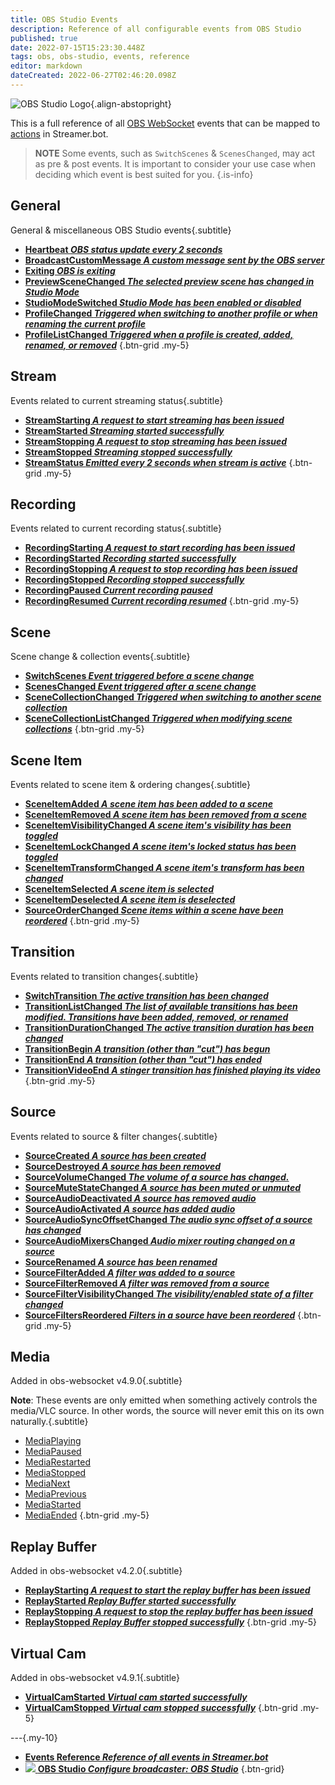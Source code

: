 ```yaml
---
title: OBS Studio Events
description: Reference of all configurable events from OBS Studio
published: true
date: 2022-07-15T15:23:30.448Z
tags: obs, obs-studio, events, reference
editor: markdown
dateCreated: 2022-06-27T02:46:20.098Z
---
```


![OBS Studio Logo](https://streamer.bot/img/integrations/obs.svg){.align-abstopright}


This is a full reference of all [OBS WebSocket](https://github.com/obsproject/obs-websocket/blob/4.x-current/docs/generated/protocol.md) events that can be mapped to [actions](/en/Actions) in Streamer.bot.

> **NOTE**
> Some events, such as `SwitchScenes` & `ScenesChanged`, may act as pre & post events.
> It is important to consider your use case when deciding which event is best suited for you.
{.is-info}

## General
General & miscellaneous OBS Studio events{.subtitle}
* [**Heartbeat *OBS status update every 2 seconds***](/en/Broadcasters/OBS/Events/General/Heartbeat)
* [**BroadcastCustomMessage *A custom message sent by the OBS server***](/en/Broadcasters/OBS/Events/General/BroadcastCustomMessage)
* [**Exiting *OBS is exiting***](/en/Broadcasters/OBS/Events/Exiting)
* [**PreviewSceneChanged *The selected preview scene has changed in Studio Mode***](/en/Broadcasters/OBS/Events/Studio-Mode/PreviewSceneChanged)
* [**StudioModeSwitched *Studio Mode has been enabled or disabled***](/en/Broadcasters/OBS/Events/Studio-Mode/StudioModeSwitched)
* [**ProfileChanged *Triggered when switching to another profile or when renaming the current profile***](/en/Broadcasters/OBS/Events/Profiles/ProfileChanged)
* [**ProfileListChanged *Triggered when a profile is created, added, renamed, or removed***](/en/Broadcasters/OBS/Events/Profiles/ProfileListChanged)
{.btn-grid .my-5}

## Stream
Events related to current streaming status{.subtitle}
* [**StreamStarting *A request to start streaming has been issued***](/en/Broadcasters/OBS/Events/Streaming/StreamStarting)
* [**StreamStarted *Streaming started successfully***](/en/Broadcasters/OBS/Events/Streaming/StreamStarted)
* [**StreamStopping *A request to stop streaming has been issued***](/en/Broadcasters/OBS/Events/Streaming/StreamStopping)
* [**StreamStopped *Streaming stopped successfully***](/en/Broadcasters/OBS/Events/Streaming/StreamStopped)
* [**StreamStatus *Emitted every 2 seconds when stream is active***](/en/Broadcasters/OBS/Events/Streaming/StreamStatus)
{.btn-grid .my-5}

## Recording
Events related to current recording status{.subtitle}
* [**RecordingStarting *A request to start recording has been issued***](/en/Broadcasters/OBS/Events/Recording/RecordingStarting)
* [**RecordingStarted *Recording started successfully***](/en/Broadcasters/OBS/Events/Recording/RecordingStarted)
* [**RecordingStopping *A request to stop recording has been issued***](/en/Broadcasters/OBS/Events/Recording/RecordingStopping)
* [**RecordingStopped *Recording stopped successfully***](/en/Broadcasters/OBS/Events/Recording/RecordingStopped)
* [**RecordingPaused *Current recording paused***](/en/Broadcasters/OBS/Events/Recording/RecordingPaused)
* [**RecordingResumed *Current recording resumed***](/en/Broadcasters/OBS/Events/Recording/RecordingResumed)
{.btn-grid .my-5}

## Scene
Scene change & collection events{.subtitle}
* [**SwitchScenes *Event triggered **before** a scene change***](/en/Broadcasters/OBS/Events/Scenes/SwitchScenes)
* [**ScenesChanged *Event triggered **after** a scene change***](/en/Broadcasters/OBS/Events/Scenes/ScenesChanged)
* [**SceneCollectionChanged *Triggered when switching to another scene collection***](/en/Broadcasters/OBS/Events/Scenes/SceneCollectionChanged)
* [**SceneCollectionListChanged *Triggered when modifying scene collections***](/en/Broadcasters/OBS/Events/Scenes/SceneCollectionListChanged)
{.btn-grid .my-5}

## Scene Item
Events related to scene item & ordering changes{.subtitle}
* [**SceneItemAdded *A scene item has been added to a scene***](/en/Broadcasters/OBS/Events/Scene-Items/SceneItemAdded)
* [**SceneItemRemoved *A scene item has been removed from a scene***](/en/Broadcasters/OBS/Events/Scene-Items/SceneItemRemoved)
* [**SceneItemVisibilityChanged *A scene item's visibility has been toggled***](/en/Broadcasters/OBS/Events/Scene-Items/SceneItemVisibilityChanged)
* [**SceneItemLockChanged *A scene item's locked status has been toggled***](/en/Broadcasters/OBS/Events/Scene-Items/SceneItemLockChanged)
* [**SceneItemTransformChanged *A scene item's transform has been changed***](/en/Broadcasters/OBS/Events/Scene-Items/SceneItemTransformChanged)
* [**SceneItemSelected *A scene item is selected***](/en/Broadcasters/OBS/Events/Scene-Items/SceneItemSelected)
* [**SceneItemDeselected *A scene item is deselected***](/en/Broadcasters/OBS/Events/Scene-Items/SceneItemDeselected)
* [**SourceOrderChanged *Scene items within a scene have been reordered***](/en/Broadcasters/OBS/Events/Scene-Items/SourceOrderChanged)
{.btn-grid .my-5}

## Transition
Events related to transition changes{.subtitle}
* [**SwitchTransition *The active transition has been changed***](/en/Broadcasters/OBS/Events/Transitions/SwitchTransition)
* [**TransitionListChanged *The list of available transitions has been modified. Transitions have been added, removed, or renamed***](/en/Broadcasters/OBS/Events/Transitions/TransitionListChanged)
* [**TransitionDurationChanged *The active transition duration has been changed***](/en/Broadcasters/OBS/Events/Transitions/TransitionDurationChanged)
* [**TransitionBegin *A transition (other than "cut") has begun***](/en/Broadcasters/OBS/Events/Transitions/TransitionBegin)
* [**TransitionEnd *A transition (other than "cut") has ended***](/en/Broadcasters/OBS/Events/Transitions/TransitionEnd)
* [**TransitionVideoEnd *A stinger transition has finished playing its video***](/en/Broadcasters/OBS/Events/Transitions/TransitionVideoEnd)
{.btn-grid .my-5}

## Source
Events related to source & filter changes{.subtitle}
* [**SourceCreated *A source has been created***](/en/Broadcasters/OBS/Events/Sources/SourceCreated)
* [**SourceDestroyed *A source has been removed***](/en/Broadcasters/OBS/Events/Sources/SourceDestroyed)
* [**SourceVolumeChanged *The volume of a source has changed.***](/en/Broadcasters/OBS/Events/Sources/SourceVolumeChanged)
* [**SourceMuteStateChanged *A source has been muted or unmuted***](/en/Broadcasters/OBS/Events/Sources/SourceMuteStateChanged)
* [**SourceAudioDeactivated *A source has removed audio***](/en/Broadcasters/OBS/Events/Sources/SourceAudioDeactivated)
* [**SourceAudioActivated *A source has added audio***](/en/Broadcasters/OBS/Events/Sources/SourceAudioActivated)
* [**SourceAudioSyncOffsetChanged *The audio sync offset of a source has changed***](/en/Broadcasters/OBS/Events/Sources/SourceAudioSyncOffsetChanged)
* [**SourceAudioMixersChanged *Audio mixer routing changed on a source***](/en/Broadcasters/OBS/Events/Sources/SourceAudioMixersChanged)
* [**SourceRenamed *A source has been renamed***](/en/Broadcasters/OBS/Events/Sources/SourceRenamed)
* [**SourceFilterAdded *A filter was added to a source***](/en/Broadcasters/OBS/Events/Sources/SourceFilterAdded)
* [**SourceFilterRemoved *A filter was removed from a source***](/en/Broadcasters/OBS/Events/Sources/SourceFilterRemoved)
* [**SourceFilterVisibilityChanged *The visibility/enabled state of a filter changed***](/en/Broadcasters/OBS/Events/Sources/SourceFilterVisibilityChanged)
* [**SourceFiltersReordered *Filters in a source have been reordered***](/en/Broadcasters/OBS/Events/Sources/SourceFiltersReordered)
{.btn-grid .my-5}

## Media
Added in obs-websocket v4.9.0{.subtitle}

**Note**: These events are only emitted when something actively controls the media/VLC source. In other words, the source will never emit this on its own naturally.{.subtitle}
* [MediaPlaying](/en/Broadcasters/OBS/Events/Media/MediaPlaying)
* [MediaPaused](/en/Broadcasters/OBS/Events/Media/MediaPaused)
* [MediaRestarted](/en/Broadcasters/OBS/Events/Media/MediaRestarted)
* [MediaStopped](/en/Broadcasters/OBS/Events/Media/MediaStopped)
* [MediaNext](/en/Broadcasters/OBS/Events/Media/MediaNext)
* [MediaPrevious](/en/Broadcasters/OBS/Events/Media/MediaPrevious)
* [MediaStarted](/en/Broadcasters/OBS/Events/Media/MediaStarted)
* [MediaEnded](/en/Broadcasters/OBS/Events/Media/MediaEnded)
{.btn-grid .my-5}

## Replay Buffer
Added in obs-websocket v4.2.0{.subtitle}
* [**ReplayStarting *A request to start the replay buffer has been issued***](/en/Broadcasters/OBS/Events/Replay-Buffer/ReplayStarting)
* [**ReplayStarted *Replay Buffer started successfully***](/en/Broadcasters/OBS/Events/Replay-Buffer/ReplayStarted)
* [**ReplayStopping *A request to stop the replay buffer has been issued***](/en/Broadcasters/OBS/Events/Replay-Buffer/ReplayStopping)
* [**ReplayStopped *Replay Buffer stopped successfully***](/en/Broadcasters/OBS/Events/Replay-Buffer/ReplayStopped)
{.btn-grid .my-5}

## Virtual Cam
Added in obs-websocket v4.9.1{.subtitle}
* [**VirtualCamStarted *Virtual cam started successfully***](/en/Broadcasters/OBS/Events/Virtual-Cam/VirtualCamStarted)
* [**VirtualCamStopped *Virtual cam stopped successfully***](/en/Broadcasters/OBS/Events/Virtual-Cam/VirtualCamStopped)
{.btn-grid .my-5}


---{.my-10}

* [<i class="mdi mdi-creation primary--text"></i> **Events Reference *Reference of all events in Streamer.bot***](/en/Events)
* [<img src="https://streamer.bot/img/integrations/obs.svg"/> **OBS Studio *Configure broadcaster: OBS Studio***](/en/Broadcasters/OBS)
{.btn-grid}